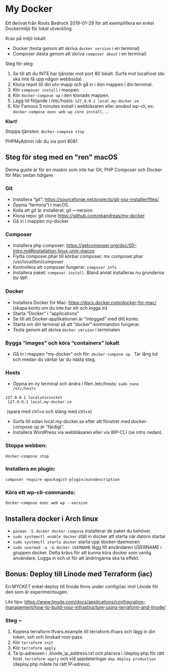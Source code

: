 # My Docker

Ett derivat från Roots Bedrock 2019-01-29 för att exemplifiera en enkel Dockermiljö för lokal utveckling.

Krav på miljö lokalt:
* Docker (testa genom att skriva `docker version` i en terminal)
* Composer (testa genom att skriva `composer about` i en terminal)

Steg för steg:
1. Se till att du INTE har tjänster mot port 80 lokalt. Surfa mot localhost (du ska inte få upp någon webbsida)
1. Klona repot till din utv-mapp och gå in i den mappen i din terminal.
1. Kör `composer install` i maopen.
1. Kör `docker-compose up` i den klonade mappen.
1. Lägg till följande i /etc/hosts: `127.0.0.1 local.my-docker.se`
1. Kör Famous 5 minutes install i webbläsaren eller använd wp-cli, ex: `docker-compose exec web wp core install...`

**Klart!**
 
Stoppa tjänsten:
`docker-compose stop`

PHPMyAdmin når du via port 8081

## Steg för steg med en "ren" macOS
Denna guide är för en maskin som inte har Git, PHP Composer och Docker för Mac sedan tidigare.

### Git
* Installera “git”: https://sourceforge.net/projects/git-osx-installer/files/
* Öppna “termina”l I macOS.
* Kolla att git är installerat: git —version
* Klona repo: git clone https://github.com/ekandreas/my-docker
* Gå in i mappen my-docker

### Composer
* Installera php composer: https://getcomposer.org/doc/00-intro.md#installation-linux-unix-macos
* Flytta composer.phar till körbar composer: mv composer.phar /usr/local/bin/composer
* Kontrollera att composer fungerar: `composer info`
* Installera paket: `composer install`. Bland annat installeras nu grunderna för WP.

### Docker
* Installera Docker for Mac: https://docs.docker.com/docker-for-mac/ (skapa konto om du inte har ett och logga in)
* Starta “Docker” i “applications”
* Se till att Docker-applikationen är “inloggad” med ditt konto.
* Starta om din terminal så att “docker”-kommandon fungerar.
* Testa genom att skriva `docker version` i terminalen

### Bygga “images” och köra “containers” lokalt
* Gå in i mappen “my-docker” och för: `docker-compose up`.  Tar lång tid och medan du väntar tar du nästa steg.

### Hosts
* Öppna en ny terminal och ändra i filen /etc/hosts: `sudo nano /etc/hosts `
```
127.0.0.1 localunixsocket
 127.0.0.1 local.my-docker.se
```
 (spara med ctrl+o och stäng med ctrl+x)
* Surfa till sidan local.my-docker.se efter att fönstret med docker-compose up är “färdigt”.
* Installera WordPress via webbläsaren eller via WP-CLI (se intro nedan).

### Stoppa webben:
`docker-compose stop`

### Installera en plugin:
`composer require wpackagist-plugin/autodescription`

### Köra ett wp-cli-commando:
`docker-compose exec web wp --version` 


## Installera docker i Arch linux
* `pacman -S docker docker-compose` installerar de paket du behöver. 
* `sudo systemctl enable docker` ställ in docker att starta när datorn startar
* `sudo systemctl starta docker` starta upp docker-daemonen
* `sudo usermod -a -G docker USERNAME` lägg till användaren USERNAME i gruppen docker. Detta krävs för att kunna köra docker som vanlig användare. Logga in och ut för att ändringarna ska ta effekt. 

## Bonus: Deploy till Linode med Terraform (iac)
En MYCKET enkel deploy till linode finns under config/iac mot Linode för den som är experimentsugen.

Lite tips:
https://www.linode.com/docs/applications/configuration-management/how-to-build-your-infrastructure-using-terraform-and-linode/

### Steg ~
1. Kopiera terraform.tfvars.example till terraform.tfvars och lägg in din token, ssh och önskad root-pass.
1. Kör `terraform init`
1. Kör `terraform apply`
1. Ta ip-adressen i .linode_ip_address.txt och placera i /deploy.php för rätt host. 
`terraform apply` och vid uppdateringar `dep deploy production` (deploy.php måste ha rätt IP-adress).
